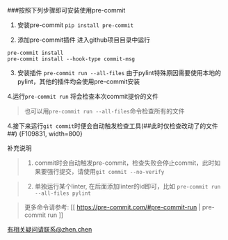###按照下列步骤即可安装使用pre-commit

1. 安装pre-commit
```pip install pre-commit```

2. 添加pre-commit插件
进入github项目目录中运行
```
pre-commit install
pre-commit install --hook-type commit-msg
```

3. 安装插件
```pre-commit run --all-files```
由于pylint特殊原因需要使用本地的pylint，其他的插件均会使用pre-commit安装

4.运行`pre-commit run` 将会检查本次commit提价的文件

> 也可以用`pre-commit run --all-files`命令检查所有的文件

4.接下来运行`git commit`时便会自动触发检查工具(##此时仅检查改动了的文件##)
{F109831, width=800}

补充说明

> 1. commit时会自动触发pre-commit，检查失败会停止commit，此时如果要强行提交，请使用`git commit --no-verify`

> 2. 单独运行某个linter, 在后面添加linter的id即可，比如
> `pre-commit run --all-files pylint`

> 更多命令请参考: [[ https://pre-commit.com/#pre-commit-run | pre-commit run ]]

有相关疑问请联系@zhen.chen
